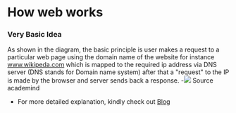# How web works

### Very Basic Idea

As shown in the diagram, the basic principle is user makes a request to a particular web page using the domain name of the website for instance www.wikipeda.com which is mapped to the required ip address via DNS server (DNS stands for Domain name system) after that a "request" to the IP is made by the browser and server sends back a response.
-![](./assets/web1.webp)
Source academind  
- For more detailed explanation, kindly check out [Blog](https://academind.com/tutorials/how-the-web-works/)



